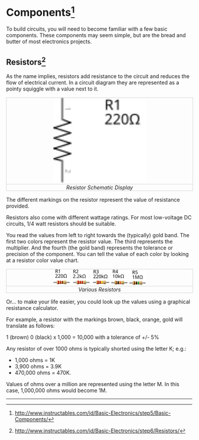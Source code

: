 <!---
title: Components
summary: This document describes basic components.
author: G. L. Clark, II
date Created: March 2, 2016
date Modified:{{ file.mtime }}
filename: circuitry-basics.md
--->

# Components[^1]

To build circuits, you will need to become familiar with a few basic components. These components may seem simple, but are the bread and butter of most electronics projects.

## Resistors[^2]

As the name implies, resistors add resistance to the circuit and reduces the flow of electrical current. In a circuit diagram they are represented as a pointy squiggle with a value next to it.

<figure style="margin: 15px 0; width: 100%; border:1px solid lightgray; text-align:center">
<img src="../assets/images/resistors-schematic.svg" alt="Resistor Schematic Display" width="250px">
<figcaption style="ackground-color: aliceblue; border-top: 1px solid lightgray; font-style: italic;">Resistor Schematic Display</figcaption>
</figure>

The different markings on the resistor represent the value of resistance provided.

Resistors also come with different wattage ratings. For most low-voltage DC circuits, 1/4 watt resistors should be suitable.

You read the values from left to right towards the (typically) gold band. The first two colors represent the resistor value. The third represents the multiplier. And the fourth (the gold band) represents the tolerance or precision of the component. You can tell the value of each color by looking at a resistor color value chart.

<figure style="margin: 15px 0; width: 100%; border:1px solid lightgray; text-align:center">
<img src="../assets/images/resistors.svg" alt="Resistor Schematic Display" width="250px">
<figcaption style="ackground-color: aliceblue; border-top: 1px solid lightgray; font-style: italic;">Various Resistors</figcaption>
</figure>

Or... to make your life easier, you could look up the values using a graphical resistance calculator.

For example, a resistor with the markings brown, black, orange, gold will translate as follows:

1 (brown) 0 (black) x 1,000 = 10,000 with a tolerance of +/- 5%

Any resistor of over 1000 ohms is typically shorted using the letter K; e.g.:
- 1,000 ohms = 1K
- 3,900 ohms = 3.9K
- 470,000 ohms = 470K.

Values of ohms over a million are represented using the letter M. In this case, 1,000,000 ohms would become 1M.

----
[^1]: http://www.instructables.com/id/Basic-Electronics/step5/Basic-Components/
[^2]: http://www.instructables.com/id/Basic-Electronics/step6/Resistors/
